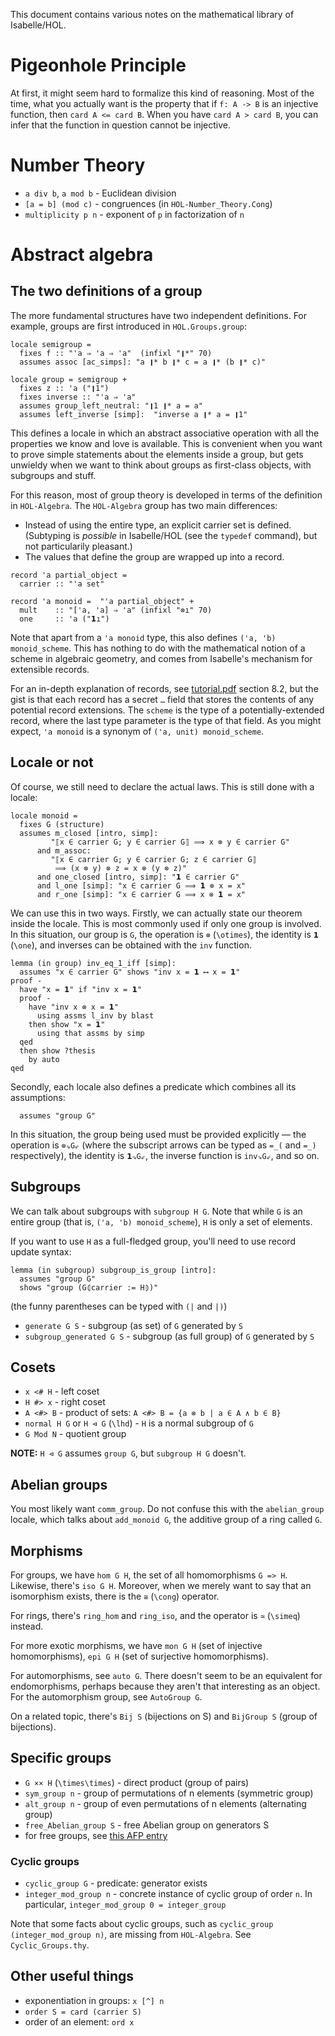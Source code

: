 This document contains various notes on the mathematical library of Isabelle/HOL.

# Pigeonhole Principle

At first, it might seem hard to formalize this kind of reasoning. Most of the time,
what you actually want is the property that if `f: A -> B` is an injective function,
then `card A <= card B`. When you have `card A > card B`, you can infer that the
function in question cannot be injective.

# Number Theory

 - `a div b`, `a mod b` - Euclidean division
 - `[a = b] (mod c)` - congruences (in `HOL-Number_Theory.Cong`)
 - `multiplicity p n` - exponent of `p` in factorization of `n`

# Abstract algebra

## The two definitions of a group

The more fundamental structures have two independent definitions.
For example, groups are first introduced in `HOL.Groups.group`:

```isabelle
locale semigroup =
  fixes f :: "'a ⇒ 'a ⇒ 'a"  (infixl "❙*" 70)
  assumes assoc [ac_simps]: "a ❙* b ❙* c = a ❙* (b ❙* c)"

locale group = semigroup +
  fixes z :: 'a ("❙1")
  fixes inverse :: "'a ⇒ 'a"
  assumes group_left_neutral: "❙1 ❙* a = a"
  assumes left_inverse [simp]:  "inverse a ❙* a = ❙1"
```

This defines a locale in which an abstract associative operation with all the properties
we know and love is available. This is convenient when you want to prove simple
statements about the elements inside a group, but gets unwieldy when we want to think
about groups as first-class objects, with subgroups and stuff.

For this reason, most of group theory is developed in terms of the definition in `HOL-Algebra`.
The `HOL-Algebra` group has two main differences:
 - Instead of using the entire type, an explicit carrier set is defined. (Subtyping is *possible*
   in Isabelle/HOL (see the `typedef` command), but not particularily pleasant.)
 - The values that define the group are wrapped up into a record.

```isabelle
record 'a partial_object =
  carrier :: "'a set"

record 'a monoid =  "'a partial_object" +
  mult    :: "['a, 'a] ⇒ 'a" (infixl "⊗ı" 70)
  one     :: 'a ("𝟭ı")
```

Note that apart from a `'a monoid` type, this also defines `('a, 'b) monoid_scheme`. This has nothing
to do with the mathematical notion of a scheme in algebraic geometry, and comes from Isabelle's
mechanism for extensible records.

For an in-depth explanation of records, see [tutorial.pdf] section 8.2, but the gist is that
each record has a secret `…` field that stores the contents of any potential record extensions.
The `scheme` is the type of a potentially-extended record, where the last type parameter
is the type of that field. As you might expect, `'a monoid` is a synonym of `('a, unit) monoid_scheme`.

## Locale or not

Of course, we still need to declare the actual laws. This is still done with a locale:

```isabelle
locale monoid =
  fixes G (structure)
  assumes m_closed [intro, simp]:
         "⟦x ∈ carrier G; y ∈ carrier G⟧ ⟹ x ⊗ y ∈ carrier G"
      and m_assoc:
         "⟦x ∈ carrier G; y ∈ carrier G; z ∈ carrier G⟧
          ⟹ (x ⊗ y) ⊗ z = x ⊗ (y ⊗ z)"
      and one_closed [intro, simp]: "𝟭 ∈ carrier G"
      and l_one [simp]: "x ∈ carrier G ⟹ 𝟭 ⊗ x = x"
      and r_one [simp]: "x ∈ carrier G ⟹ x ⊗ 𝟭 = x"
```

We can use this in two ways. Firstly, we can actually state our theorem inside
the locale. This is most commonly used if only one group is involved.
In this situation, our group is `G`, the operation is `⊗` (`\otimes`),
the identity is `𝟭` (`\one`), and inverses can be obtained with the `inv` function.

```isabelle
lemma (in group) inv_eq_1_iff [simp]:
  assumes "x ∈ carrier G" shows "inv x = 𝟭 ⟷ x = 𝟭"
proof -
  have "x = 𝟭" if "inv x = 𝟭"
  proof -
    have "inv x ⊗ x = 𝟭"
      using assms l_inv by blast
    then show "x = 𝟭"
      using that assms by simp
  qed
  then show ?thesis
    by auto
qed
```

Secondly, each locale also defines a predicate which combines all its assumptions:

```isabelle
  assumes "group G"
```

In this situation, the group being used must be provided explicitly — the operation is
`⊗⇘G⇙` (where the subscript arrows can be typed as `=_(` and `=_)` respectively),
the identity is `𝟭⇘G⇙`, the inverse function is `inv⇘G⇙`, and so on.

## Subgroups

We can talk about subgroups with `subgroup H G`. Note that while `G` is an entire
group (that is, `('a, 'b) monoid_scheme`), `H` is only a set of elements.

If you want to use `H` as a full-fledged group, you'll need to use record update syntax:

```isabelle
lemma (in subgroup) subgroup_is_group [intro]:
  assumes "group G"
  shows "group (G⦇carrier := H⦈)"
```

(the funny parentheses can be typed with `(|` and `|)`)

 - `generate G S` - subgroup (as set) of `G` generated by `S`
 - `subgroup_generated G S` - subgroup (as full group) of `G` generated by `S`

## Cosets

 - `x <# H` - left coset
 - `H #> x` - right coset
 - `A <#> B` - product of sets: `A <#> B = {a ⊗ b | a ∈ A ∧ b ∈ B}`
 - `normal H G` or `H ⊲ G` (`\lhd`) - `H` is a normal subgroup of `G`
 - `G Mod N` - quotient group

**NOTE:** `H ⊲ G` assumes `group G`, but `subgroup H G` doesn't.

## Abelian groups

You most likely want `comm_group`. Do not confuse this with the `abelian_group` locale,
which talks about `add_monoid G`, the additive group of a ring called `G`.

## Morphisms

For groups, we have `hom G H`, the set of all homomorphisms `G => H`. Likewise, there's
`iso G H`. Moreover, when we merely want to say that an isomorphism exists, there is the
`≅` (`\cong`) operator.

For rings, there's `ring_hom` and `ring_iso`, and the operator is `≃` (`\simeq`) instead.

For more exotic morphisms, we have `mon G H` (set of injective homomorphisms),
`epi G H` (set of surjective homomorphisms).

For automorphisms, see `auto G`. There doesn't seem to be an equivalent for endomorphisms,
perhaps because they aren't that interesting as an object. For the automorphism group, see
`AutoGroup G`.

On a related topic, there's `Bij S` (bijections on S) and `BijGroup S` (group of bijections).

## Specific groups

 - `G ×× H` (`\times\times`) - direct product (group of pairs)
 - `sym_group n` - group of permutations of n elements (symmetric group)
 - `alt_group n` - group of even permutations of n elements (alternating group)
 - `free_Abelian_group S` - free Abelian group on generators S
 - for free groups, see [this AFP entry][free-groups]

### Cyclic groups

 - `cyclic_group G` - predicate: generator exists
 - `integer_mod_group n` - concrete instance of cyclic group of order `n`. In particular,
   `integer_mod_group 0 = integer_group`

Note that some facts about cyclic groups, such as `cyclic_group (integer_mod_group n)`,
are missing from `HOL-Algebra`. See `Cyclic_Groups.thy`.

## Other useful things

 - exponentiation in groups: `x [^] n`
 - `order S = card (carrier S)`
 - order of an element: `ord x`

[tutorial.pdf]: https://isabelle.in.tum.de/dist/Isabelle2020/doc/tutorial.pdf
[free-groups]: https://www.isa-afp.org/entries/Free-Groups.html
